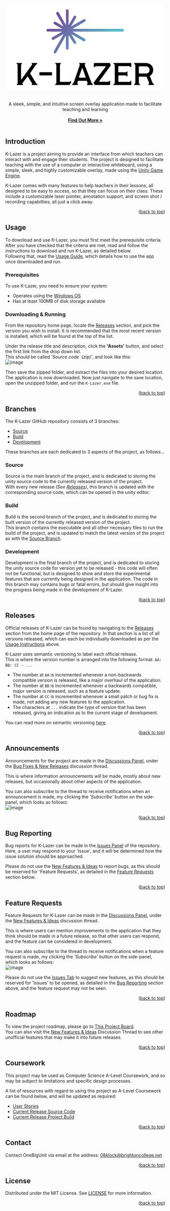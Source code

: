 <div id="top"></div>


<br/>
<div align="center">
  <a href="https://github.com/OneBigUnit/K-Lazer">
    <img src="https://github.com/OneBigUnit/K-Lazer/blob/Source/Images/logo.png" alt="Logo" width="500" height="271">
  </a>
  
  <br />
  <br />

  <p align="center">
    A sleek, simple, and intuitive screen overlay application made to facilitate teaching and learning
    <br />
    <br />
    <a href="https://github.com/OneBigUnit/K-Lazer/blob/Source/README.md#content"><strong>Find Out More »</strong></a>
    <br />
    <br />
  </p>
</div>

<div id="content"></div>

## Introduction

K-Lazer is a project aiming to provide an interface from which teachers can interact with and engage their students. The project is designed to facilitate 
teaching with the use of a computer or interactive whiteboard, using a simple, sleek, and highly customizable overlay, made using the [Unity Game Engine](https://unity.com/).  

K-Lazer comes with many features to help teachers in their lessons, all designed to be easy to access, so that they can focus on their class. 
These include a customizable laser pointer, annotation support, and screen shot / recording capabilties; all just a click away.
  
<p align="right">(<a href="#top">back to top</a>)</p>

## Usage

To download and use K-Lazer, you must first meet the prerequisite criteria.  
After you have checked that the criteria are met, read and follow the instructions to download and run K-Lazer, as detailed below.  
Following that, read the [Usage Guide](https://github.com/OneBigUnit/K-Lazer/blob/Build/Usage%20Guide.md), which details how to use the app once downloaded and run.

### Prerequisites

To use K-Lazer, you need to ensure your system:
* Operates using the [Windows OS](https://www.microsoft.com/en-gb/windows?r=1)
* Has at least 100MB of disk storage available

### Downloading & Running

From the repository home page, locate the [Releases](https://github.com/OneBigUnit/K-Lazer/releases) section, and pick the version you wish to install. It is recommended that the most recent version is installed, which will be found at the top of the list.  
  
Under the release title and description, click the **'Assets'** button, and select the first link from the drop down list.  
This should be called *'Source code  (zip)'*, and look like this:  
![image](https://user-images.githubusercontent.com/54935549/149997037-fc9858e5-c651-4557-be41-7e366d9f4b91.png)  
  
Then save the zipped folder, and extract the files into your desired location.  
The application is now downloaded. Now just navigate to the save location, open the unzipped folder, and run the `K-Lazer.exe` file.
  
<p align="right">(<a href="#top">back to top</a>)</p>

## Branches

The K-Lazer GitHub repository consists of 3 branches:
* [Source](https://github.com/OneBigUnit/K-Lazer/tree/Source)
* [Build](https://github.com/OneBigUnit/K-Lazer/tree/Build)
* [Development](https://github.com/OneBigUnit/K-Lazer/tree/Development)  
  
These branches are each dedicated to 3 aspects of the project, as follows...

### Source

Source is the main branch of the project, and is dedicated to storing the unity source code to the currently released version of the project.  
With every new release *(See [Releases](#releases))*, this branch is updated with the corresponding source code, which can be opened in the unity editor.

### Build

Build is the second branch of the project, and is dedicated to storing the built version of the currently released version of the project.  
This branch contains the executable and all other necessary files to run the build of the project, and is updated to match the latest version of the project as with the [Source Branch](https://github.com/OneBigUnit/K-Lazer/tree/Source).

### Development

Development is the final branch of the project, and is dedicated to storing the unity source code for version yet to be released - this code will often not be functional, but is designed to show and store the experimental features that are currently being designed in the application.
The code in this branch may contains bugs or fatal errors, but should give insight into the progress being made in the development of K-Lazer.
  
<p align="right">(<a href="#top">back to top</a>)</p>

## Releases

Official releases of K-Lazer can be found by navigating to the [Releases](https://github.com/OneBigUnit/K-Lazer/releases) section from the home page of the repository.
In that section is a list of all versions released, which can each be individually downloaded as per the [Usage Instructions](#usage) above.
  
K-Lazer uses semantic versioning to label each official release.  
This is where the version number is arranged into the following format: `AA: BB: CC - ...`  
* The number at `AA` is incremented whenever a non-backwards compatible version is released, like a major overhaul of the application.
* The number at `BB` is incremented whenever a backwards compatible, major version is released, such as a feature update.
* The number at `CC` is incremented whenever a small patch or bug fix is made, not adding any new features to the application.
* The characters at `...` indicate the type of version that has been released, giving an indication as to the current stage of development.
  
You can read more on semantic versioning [here](https://semver.org/).
  
<p align="right">(<a href="#top">back to top</a>)</p>

## Announcements

Announcements for the project are made in the [Discussions Panel](https://github.com/OneBigUnit/K-Lazer/discussions), under the [Bug Fixes & New Releases](https://github.com/OneBigUnit/K-Lazer/discussions/1) discussion thread.  
  
This is where information announcements will be made, mostly about new releases, but occasionally about other aspects of the application.  
  
You can also subscribe to the thread to receive notifications when an announcement is made, my clicking the *'Subscribe'* button on the side-panel, which looks as follows:  
![image](https://user-images.githubusercontent.com/54935549/150026616-25526069-a85d-4f8d-9541-3aa22606a031.png)
  
<p align="right">(<a href="#top">back to top</a>)</p>

## Bug Reporting

Bug reports for K-Lazer can be made in the [Issues Panel](https://github.com/OneBigUnit/K-Lazer/issues) of the repository.  
Here, a user may respond to your 'Issue', and it will be determined how the issue solution should be approached.  
  
Please do not use the [New Features & Ideas](https://github.com/OneBigUnit/K-Lazer/discussions/2) to report bugs, as this should be reserved for 'Feature Requests', as detailed in the [Feature Requests](#feature-requests) section below.
  
<p align="right">(<a href="#top">back to top</a>)</p>

## Feature Requests

Feature Requests for K-Lazer can be made in the [Discussions Panel](https://github.com/OneBigUnit/K-Lazer/discussions), under the [New Features & Ideas](https://github.com/OneBigUnit/K-Lazer/discussions/2) discussion thread.  
  
This is where users can mention improvements to the application that they think should be made in a future release, so that other users can respond, and the feature can be considered in development.  
  
You can also subscribe to the thread to receive notifications when a feature request is made, my clicking the *'Subscribe'* button on the side-panel, which looks as follows:  
![image](https://user-images.githubusercontent.com/54935549/150026616-25526069-a85d-4f8d-9541-3aa22606a031.png)  
  
Please do not use the [Issues Tab](https://github.com/OneBigUnit/K-Lazer/issues) to suggest new features, as this should be reserved for 'Issues' to be opened, as detailed in the [Bug Reporting](#bug-reporting) section above, and the feature request may not be seen.
  
<p align="right">(<a href="#top">back to top</a>)</p>

## Roadmap

To view the project roadmap, please go to [This Project Board](https://github.com/OneBigUnit/Laser-Pointer-App/projects/2).  
You can also visit the [New Features & Ideas](https://github.com/OneBigUnit/K-Lazer/discussions/2) Discussion Thread to see other unofficial features that may make it into future releases.
  
<p align="right">(<a href="#top">back to top</a>)</p>

## Coursework

This project may be used as Computer Science A-Level Coursework, and so may be subject to limitations and specific design processes.  
  
A list of resources with regard to using this project as A-Level Coursework can be found below, and will be updated as required:
* [User Stories](https://github.com/OneBigUnit/K-Lazer/projects/1)
* [Current Release Source Code](https://github.com/OneBigUnit/K-Lazer/tree/Source)
* [Current Release Project Build](https://github.com/OneBigUnit/K-Lazer/tree/Build)
  
<p align="right">(<a href="#top">back to top</a>)</p>

## Contact

Contact OneBigUnit via email at the address: [08klock@brightoncollege.net](mailto:08klock@brightoncollege.net)
  
<p align="right">(<a href="#top">back to top</a>)</p>

## License

Distributed under the MIT License. See [LICENSE](https://github.com/OneBigUnit/K-Lazer/blob/Source/LICENSE) for more information.
  
<p align="right">(<a href="#top">back to top</a>)</p>
